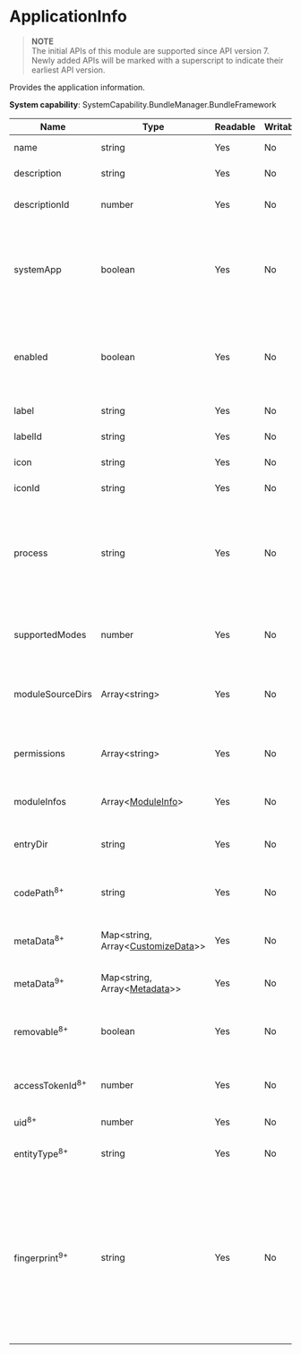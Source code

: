 # ApplicationInfo



> **NOTE**<br>
> The initial APIs of this module are supported since API version 7. Newly added APIs will be marked with a superscript to indicate their earliest API version.



Provides the application information.



**System capability**: SystemCapability.BundleManager.BundleFramework



| Name                      | Type                                                        | Readable| Writable| Description                                      |
| -------------------------- | ------------------------------------------------------------ | ---- | ---- | ------------------------------------------ |
| name                       | string                                                       | Yes  | No  | Application name.                            |
| description                | string                                                       | Yes  | No  | Application description.                            |
| descriptionId              | number                                                       | Yes  | No  | Application description ID.                          |
| systemApp                  | boolean                                                      | Yes  | No  | Whether the application is a system application. The default value is **false**.       |
| enabled                    | boolean                                                      | Yes  | No  | Whether the application is enabled. The default value is **true**.      |
| label                      | string                                                       | Yes  | No  | Application label.                            |
| labelId                    | string                                                       | Yes  | No  | Application label ID.                          |
| icon                       | string                                                       | Yes  | No  | Application icon.                            |
| iconId                     | string                                                       | Yes  | No  | Application icon ID.                          |
| process                    | string                                                       | Yes  | No  | Process in which the application runs. If this parameter is not set, the bundle name is used.|
| supportedModes             | number                                                       | Yes  | No  | Running modes supported by the application.                    |
| moduleSourceDirs           | Array\<string>                                               | Yes  | No  | Relative paths for storing application resources.              |
| permissions                | Array\<string>                                               | Yes  | No  | Permissions required for accessing the application.                    |
| moduleInfos                | Array\<[ModuleInfo](js-apis-bundle-ModuleInfo.md)>           | Yes  | No  | Application module information.                        |
| entryDir                   | string                                                       | Yes  | No  | Path for storing application files.                    |
| codePath<sup>8+</sup>      | string                                                       | Yes  | No  | Installation directory of the application.                        |
| metaData<sup>8+</sup>      | Map\<string, Array\<[CustomizeData](js-apis-bundle-CustomizeData.md)>> | Yes  | No  | Custom metadata of the application.                    |
| metaData<sup>9+</sup>      | Map\<string, Array\<[Metadata](js-apis-bundle-Metadata.md)>> | Yes  | No  | Metadata of the application.                          |
| removable<sup>8+</sup>     | boolean                                                      | Yes  | No  | Whether the application is removable.                    |
| accessTokenId<sup>8+</sup> | number                                                       | Yes  | No  | Access token ID of the application.                   |
| uid<sup>8+</sup>           | number                                                       | Yes  | No  | UID of the application.                             |
| entityType<sup>8+</sup>    | string                                                       | Yes  | No  | Entity type of the application.                        |
| fingerprint<sup>9+</sup>   | string                                                       | Yes  | No  | Signing certificate fingerprint of the application, that is, the SHA-256 checksum of the signing certificate that you apply for for the application.   |
